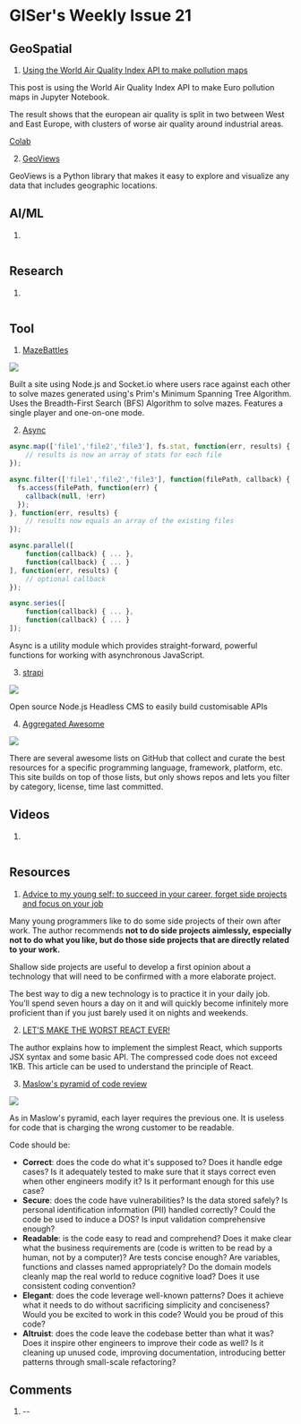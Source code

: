 # GISer's Weekly Issue 21

## GeoSpatial

1. [Using the World Air Quality Index API to make pollution maps](https://flothesof.github.io/world-air-quality-pollution-maps.html)

This post is using the World Air Quality Index API to make Euro pollution maps in Jupyter Notebook.

The result shows that the european air quality is split in two between West and East Europe, with clusters of worse air quality around industrial areas.

[Colab](https://colab.research.google.com/drive/1kulrYyCBSSizlOjanwGvrwB2EXOsR01k#scrollTo=GiCNoqwiYWn1)

2. [GeoViews](https://github.com/holoviz/geoviews)

GeoViews is a Python library that makes it easy to explore and visualize any data that includes geographic locations.

## AI/ML

1. []()

![]()

## Research

1. []()

![]()

## Tool

1. [MazeBattles]()

![](https://github.com/HenryDavidZhu/MazeBattles.com/raw/master/public/img/screenshot.png)

Built a site using Node.js and Socket.io where users race against each other to solve mazes generated using's Prim's Minimum Spanning Tree Algorithm. Uses the Breadth-First Search (BFS) Algorithm to solve mazes. Features a single player and one-on-one mode.

2. [Async](https://github.com/caolan/async)

```js
async.map(['file1','file2','file3'], fs.stat, function(err, results) {
    // results is now an array of stats for each file
});

async.filter(['file1','file2','file3'], function(filePath, callback) {
  fs.access(filePath, function(err) {
    callback(null, !err)
  });
}, function(err, results) {
    // results now equals an array of the existing files
});

async.parallel([
    function(callback) { ... },
    function(callback) { ... }
], function(err, results) {
    // optional callback
});

async.series([
    function(callback) { ... },
    function(callback) { ... }
]);
```

Async is a utility module which provides straight-forward, powerful functions for working with asynchronous JavaScript.

3. [strapi](https://github.com/strapi/strapi)

![](https://raw.githubusercontent.com/strapi/strapi/master/public/assets/administration_panel.png)

Open source Node.js Headless CMS to easily build customisable APIs

4. [Aggregated Awesome](https://aggregatedawesome.com/)

![](https://camo.githubusercontent.com/aedd8a1e2694695818fd04ff77a2a712a2843dcb/68747470733a2f2f7777772e77616e67626173652e636f6d2f626c6f67696d672f61737365742f3230323030392f6267323032303039313730322e6a7067)

There are several awesome lists on GitHub that collect and curate the best resources for a specific programming language, framework, platform, etc. This site builds on top of those lists, but only shows repos and lets you filter by category, license, time last committed.

## Videos

1. []()

![]()

## Resources

1. [Advice to my young self: to succeed in your career, forget side projects and focus on your job](https://manuel.darcemont.fr/posts/focus-on-jour-job/)

Many young programmers like to do some side projects of their own after work. The author recommends **not to do side projects aimlessly, especially not to do what you like, but do those side projects that are directly related to your work.**

Shallow side projects are useful to develop a first opinion about a technology that will need to be confirmed with a more elaborate project.

The best way to dig a new technology is to practice it in your daily job. You’ll spend seven hours a day on it and will quickly become infinitely more proficient than if you just barely used it on nights and weekends.

2. [LET'S MAKE THE WORST REACT EVER!](https://zserge.com/posts/worst-react-ever)

The author explains how to implement the simplest React, which supports JSX syntax and some basic API. The compressed code does not exceed 1KB. This article can be used to understand the principle of React.

3. [Maslow's pyramid of code review](http://www.dein.fr/2015-02-18-maslows-pyramid-of-code-review.html)

![](https://36.media.tumblr.com/72e7200921159a4374b7fc163fe0f6f2/tumblr_njwlh7rZui1qgj0nao1_400.png)

As in Maslow's pyramid, each layer requires the previous one. It is useless for code that is charging the wrong customer to be readable.

Code should be:

- **Correct**: does the code do what it's supposed to? Does it handle edge cases? Is it adequately tested to make sure that it stays correct even when other engineers modify it? Is it performant enough for this use case?
- **Secure**: does the code have vulnerabilities? Is the data stored safely? Is personal identification information (PII) handled correctly? Could the code be used to induce a DOS? Is input validation comprehensive enough?
- **Readable**: is the code easy to read and comprehend? Does it make clear what the business requirements are (code is written to be read by a human, not by a computer)? Are tests concise enough? Are variables, functions and classes named appropriately? Do the domain models cleanly map the real world to reduce cognitive load? Does it use consistent coding convention?
- **Elegant**: does the code leverage well-known patterns? Does it achieve what it needs to do without sacrificing simplicity and conciseness? Would you be excited to work in this code? Would you be proud of this code?
- **Altruist**: does the code leave the codebase better than what it was? Does it inspire other engineers to improve their code as well? Is it cleaning up unused code, improving documentation, introducing better patterns through small-scale refactoring?

## Comments

1.  --[]()

